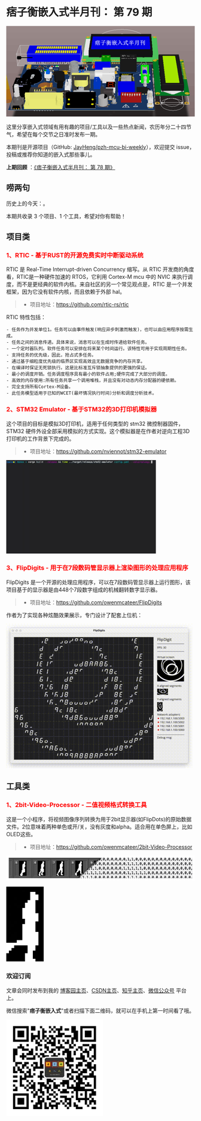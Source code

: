 # 痞子衡嵌入式半月刊： 第 79 期

![](https://raw.githubusercontent.com/JayHeng/pzh-mcu-bi-weekly/master/pics/pzh_mcu_bi_weekly.PNG)

这里分享嵌入式领域有用有趣的项目/工具以及一些热点新闻，农历年分二十四节气，希望在每个交节之日准时发布一期。

本期刊是开源项目（GitHub: [JayHeng/pzh-mcu-bi-weekly](https://github.com/JayHeng/pzh-mcu-bi-weekly)），欢迎提交 issue，投稿或推荐你知道的嵌入式那些事儿。

**上期回顾** ：[《痞子衡嵌入式半月刊： 第 78 期》](https://www.cnblogs.com/henjay724/p/17512804.html)

## 唠两句

历史上的今天：。

本期共收录 3 个项目、1 个工具，希望对你有帮助！

## 项目类

### <font color="red">1、RTIC - 基于RUST的开源免费实时中断驱动系统</font>

RTIC 是 Real-Time Interrupt-driven Concurrency 缩写。从 RTIC 开发商的角度看，RTIC是一种硬件加速的 RTOS，它利用 Cortex-M mcu 中的 NVIC 来执行调度，而不是更经典的软件内核。来自社区的另一个常见观点是，RTIC 是一个并发框架，因为它没有软件内核，而且依赖于外部 hal。

> * 项目地址：https://github.com/rtic-rs/rtic

RTIC 特性包括：

```text
- 任务作为并发单位1。任务可以由事件触发(响应异步刺激而触发)，也可以由应用程序按需生成。
- 任务之间的消息传递。具体来说，消息可以在生成时传递给软件任务。
- 一个定时器队列。软件任务可以安排在将来某个时间运行。该特性可用于实现周期性任务。
- 支持任务的优先级，因此，抢占式多任务。
- 通过基于细粒度优先级的临界区实现高效且无数据竞争的内存共享。
- 在编译时保证无死锁执行。这是比标准互斥锁抽象提供的更强的保证。
- 最小的调度开销。任务调度程序具有最小的软件占用;硬件完成了大部分的调度。
- 高效的内存使用:所有任务共享一个调用堆栈，并且没有对动态内存分配器的硬依赖。
- 完全支持所有Cortex-M设备。
- 此任务模型适用于已知的WCET(最坏情况执行时间)分析和调度分析技术。
```

### <font color="red">2、STM32 Emulator - 基于STM32的3D打印机模拟器</font>

这个项目的目标是模拟3D打印机，适用于任何类型的 stm32 微控制器固件，STM32 硬件外设全部采用模拟的方式实现。这个模拟器是在作者对逆向工程3D打印机的工作背景下完成的。

> * 项目地址：https://github.com/nviennot/stm32-emulator

![](https://raw.githubusercontent.com/JayHeng/pzh-mcu-bi-weekly/master/pics/issue-079/STM32-Emulator.gif)

### <font color="red">3、FlipDigits - 用于在7段数码管显示器上渲染图形的处理应用程序</font>

FlipDigits 是一个开源的处理应用程序，可以在7段数码管显示器上运行图形，该项目基于的显示器是由448个7段数字组成的机械翻转数字显示器。

> * 项目地址：https://github.com/owenmcateer/FlipDigits

作者为了实现各种炫酷效果展示，专门设计了配套上位机：

![](https://raw.githubusercontent.com/JayHeng/pzh-mcu-bi-weekly/master/pics/issue-079/FlipDigit-UI.gif)

## 工具类

### <font color="red">1、2bit-Video-Processor - 二值视频格式转换工具</font>

这是一个小程序，将视频图像序列转换为用于2bit显示器(如FlipDots)的原始数据文件。2位意味着两种单色或开/关，没有灰度和alpha。适合用在单色屏上，比如OLED这些。

> * 项目地址：https://github.com/owenmcateer/2bit-Video-Processor

![](https://raw.githubusercontent.com/JayHeng/pzh-mcu-bi-weekly/master/pics/issue-079/2bit-Video-Processor.PNG)

![](https://raw.githubusercontent.com/JayHeng/pzh-mcu-bi-weekly/master/pics/issue-079/2bit-Video-Processor.gif)

### 欢迎订阅

文章会同时发布到我的 [博客园主页](https://www.cnblogs.com/henjay724/)、[CSDN主页](https://blog.csdn.net/henjay724)、[知乎主页](https://www.zhihu.com/people/henjay724)、[微信公众号](http://weixin.sogou.com/weixin?type=1&query=痞子衡嵌入式) 平台上。

微信搜索"__痞子衡嵌入式__"或者扫描下面二维码，就可以在手机上第一时间看了哦。

![](https://raw.githubusercontent.com/JayHeng/pzhmcu-picture/master/wechat/pzhMcu_qrcode_258x258.jpg)

